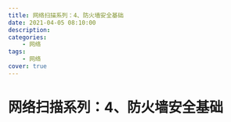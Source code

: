 ```yaml
---
title: 网络扫描系列：4、防火墙安全基础
date: 2021-04-05 08:10:00
description: 
categories: 
	- 网络
tags:
	- 网络
cover: true
---
```


# 网络扫描系列：4、防火墙安全基础